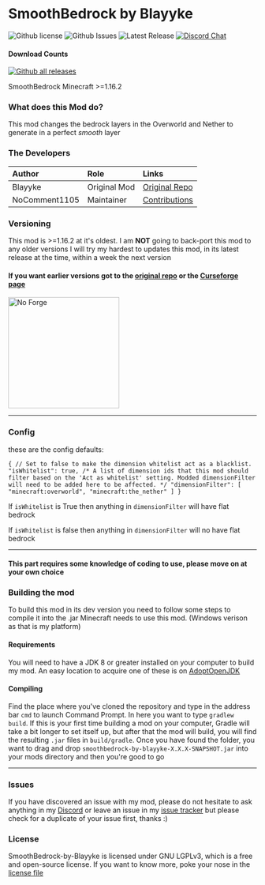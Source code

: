 # SmoothBedrock by Blayyke
![Github license](https://img.shields.io/github/license/NoComment1105/SmoothBedrock-by-Blayyke.svg?label=License)
![Github Issues](https://img.shields.io/github/issues/NoComment1105/SmoothBedrock-by-Blayyke.svg?label=Issues)
![Latest Release](https://img.shields.io/github/v/release/NoComment1105/SmoothBedrock-by-Blayyke?label=Latest%20Release)
[![Discord Chat](https://img.shields.io/badge/Chat%20on-Discord-7289DA)](https://discord.gg/28N2Eeq2tT)
#### Download Counts
[![Github all releases](https://img.shields.io/github/downloads/NoComment1105/SmoothBedrock-by-Blayyke/total.svg?label=Downloads%20From%20GH)](https://GitHub.com/NoComment1105/SmoothBedrock-by-Blayyke/releases/)


SmoothBedrock Minecraft >=1.16.2


### What does this Mod do?
This mod changes the bedrock layers in the Overworld and Nether to generate in a perfect *smooth* layer

### The Developers

| Author   | Role   | Links   |
|:---------|:-------|:--------|
| Blayyke | Original Mod | [Original Repo](https://github.com/Blayyke/SmoothBedrockFabric)
| NoComment1105 | Maintainer | [Contributions](https://github.com/NoComment1105/periodic-mod-fabric/commits?author=NoComment1105) |

### Versioning
This mod is >=1.16.2 at it's oldest. I am **NOT** going to back-port this mod to any older versions
I will try my hardest to updates this mod, in its latest release at the time, within a week the next version
#### If you want earlier versions got to the [original repo](https://github.com/Blayyke/SmoothBedrockFabric) or the [Curseforge page](https://www.curseforge.com/minecraft/mc-mods/blayykes-smooth-bedrock) 

<img src="https://user-images.githubusercontent.com/67918617/115963692-69eefc00-a518-11eb-9a4b-28196a8ea004.png" alt="No Forge" width="225"></a>

----
### Config
these are the config defaults:

`{ // Set to false to make the dimension whitelist act as a blacklist. "isWhitelist": true, /* A list of dimension ids that this mod should filter based on the 'Act as whitelist' setting. Modded dimensionFilter will need to be added here to be affected. */ "dimensionFilter": [ "minecraft:overworld", "minecraft:the_nether" ] }`

If `isWhitelist` is True then anything in `dimensionFilter` will have flat bedrock

If `isWhitelist` is false then anything in `dimensionFilter` will no have flat bedrock

----
#### This part requires some knowledge of coding to use, please move on at your own choice
### Building the mod
To build this mod in its dev version you need to follow some steps to compile it into the .jar Minecraft needs to use this mod. (Windows verison as that is my platform)

#### Requirements
You will need to have a JDK 8 or greater installed on your computer to build my mod. An easy location to acquire one of these is on [AdoptOpenJDK](https://adoptopenjdk.net)

#### Compiling
Find the place where you've cloned the repository and type in the address bar `cmd` to launch Command Prompt. In here you want to type `gradlew build`. If this is your first time building a mod on your computer, Gradle will take a bit longer to set itself up, but after that the mod will build, you will find the resulting `.jar` files in `build/gradle`. Once you have found the folder, you want to drag and drop `smoothbedrock-by-blayyke-X.X.X-SNAPSHOT.jar` into your mods directory and then you're good to go

----

### Issues
If you have discovered an issue with my mod, please do not hesitate to ask anything in my [Discord](https://discord.gg/28N2Eeq2tT) or leave an issue in my [issue tracker](https://www.github.com/NoComment1105/SmoothBedrock-by-Blayyke/issues) but please check for a duplicate of your issue first, thanks :)

### License
SmoothBedrock-by-Blayyke is licensed under GNU LGPLv3, which is a free and open-source license. If you want to know more, poke your nose in the [license file](https://github.com/NoComment1105/SmoothBedrock-by-Blayyke/blob/1.16.x/main/LICENSE)
